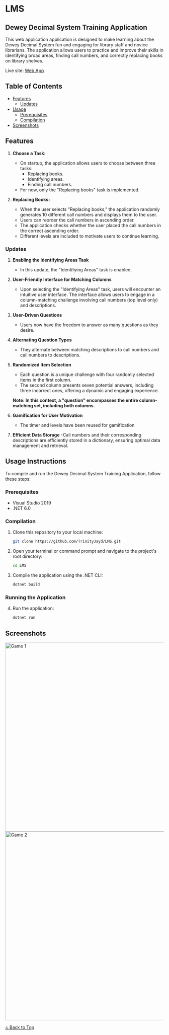 # LMS

## Dewey Decimal System Training Application

This web application application is designed to make learning about the Dewey Decimal System fun and engaging for library staff and novice librarians. The application allows users to practice and improve their skills in identifying broad areas, finding call numbers, and correctly replacing books on library shelves.

Live site: [Web App](https://lms2023.azurewebsites.net/)


## Table of Contents

- [Features](#features)
  - [Updates](#updates)
- [Usage](#usage-instructions)
   - [Prerequisites](#prerequisites)
   - [Compilation](#compilation)
- [Screenshots](#screenshots)

     
## Features

1. **Choose a Task:**
   - On startup, the application allows users to choose between three tasks:
     - Replacing books.
     - Identifying areas.
     - Finding call numbers.
   - For now, only the "Replacing books" task is implemented.


2. **Replacing Books:**
   - When the user selects "Replacing books," the application randomly generates 10 different call numbers and displays them to the user.
   - Users can reorder the call numbers in ascending order.
   - The application checks whether the user placed the call numbers in the correct ascending order.
   - Different levels are included to motivate users to continue learning.

### Updates

1. **Enabling the Identifying Areas Task**
   - In this update, the "Identifying Areas" task is enabled.

   
2. **User-Friendly Interface for Matching Columns**
   - Upon selecting the "Identifying Areas" task, users will encounter an intuitive user interface. The interface allows users to engage in a column-matching challenge involving call numbers (top level only) and descriptions.


3. **User-Driven Questions**
   - Users now have the freedom to answer as many questions as they desire.

  
4. **Alternating Question Types**
   - They alternate between matching descriptions to call numbers and call numbers to descriptions.


5. **Randomized Item Selection**
   - Each question is a unique challenge with four randomly selected items in the first column.
   - The second column presents seven potential answers, including three incorrect ones, offering a dynamic and engaging experience.

  
   **Note: In this context, a "question" encompasses the entire column-matching set, including both columns.**


6. **Gamification for User Motivation**
   - The timer and levels have been reused for gamification

  
7. **Efficient Data Storage**
   -Call numbers and their corresponding descriptions are efficiently stored in a dictionary, ensuring optimal data management and retrieval.


## Usage Instructions

To compile and run the Dewey Decimal System Training Application, follow these steps:

### Prerequisites

- Visual Studio 2019
- .NET 6.0

### Compilation

1. Clone this repository to your local machine:

   ```bash
   git clone https://github.com/TrinityJayd/LMS.git
   ```

2. Open your terminal or command prompt and navigate to the project's root directory:

   ```bash
   cd LMS
   ```

3. Compile the application using the .NET CLI:

   ```bash
   dotnet build
   ```

### Running the Application

4. Run the application:

   ```bash
   dotnet run
   ```

## Screenshots

<img src="Demo Images/image1.png" alt="Game 1" width="800" height="600" />


<img src="Demo Images/image2.png" alt="Game 2" width="800" height="600" />


[🔝 Back to Top](#lms)

